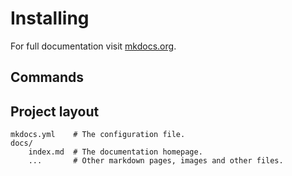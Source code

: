 # Installing

For full documentation visit [mkdocs.org](https://www.mkdocs.org).

## Commands


## Project layout

    mkdocs.yml    # The configuration file.
    docs/
        index.md  # The documentation homepage.
        ...       # Other markdown pages, images and other files.
